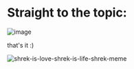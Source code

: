 # Straight to the topic:

![image](https://user-images.githubusercontent.com/63263301/204095380-41e9a3e1-e26d-40c2-abdf-1cba6ecb11bb.png)

that's it :)

![shrek-is-love-shrek-is-life-shrek-meme](https://user-images.githubusercontent.com/63263301/204095444-ae890d47-9248-4427-bd6d-188f83015549.gif)
